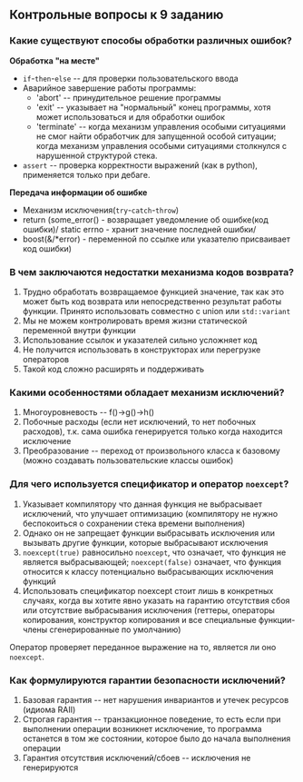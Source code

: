 ## Контрольные вопросы к 9 заданию
### Какие существуют способы обработки различных ошибок?

**Обработка "на месте"**
- `if`-`then`-`else` -- для проверки пользовательского ввода
- Aварийное завершение работы программы:
    - 'abort' -- принудительное решение программы
    - 'exit' -- указывает на "нормальный" конец программы, хотя может использоваться и для обработки ошибок
    - 'terminate' -- когда механизм управления особыми ситуациями не смог найти обработчик для запущенной особой ситуации; когда механизм управления особыми ситуациями столкнулся с нарушенной структурой стека.
- `assert` -- проверка корректности выражений (как в python), применяется только при дебаге.

**Передача информации об ошибке**
- Механизм исключения(`try`-`catch`-`throw`)
- return (some_error() - возвращает уведомление об ошибке(код ошибки)/ static errno - хранит значение последней ошибки/
- boost(&/*error) - переменной по ссылке или указателю присваивает код ошибки)

### В чем заключаются недостатки механизма кодов возврата?

1. Трудно обработать возвращаемое функцией значение, так как это может быть код возврата или непосредственно результат работы функции. Принято использовать совместно с union или `std::variant`
2. Мы не можем контролировать время жизни статической переменной внутри функции
3. Использование ссылок и указателей сильно усложняет код
4. Не получится использовать в конструкторах или перегрузке операторов
5. Такой код сложно расширять и поддерживать

### Какими особенностями обладает механизм исключений?

1. Многоуровневость -- f()->g()->h()
2. Побочные расходы (если нет исключений, то нет побочных расходов), т.к. сама ошибка генерируется только когда находится исключение
3. Преобразование -- переход от произвольного класса к базовому (можно создавать пользовательские классы ошибок)

### Для чего используется спецификатор и оператор `noexcept`?

1. Указывает компилятору что данная функция не выбрасывает исключений, что улучшает оптимизацию (компилятору не нужно беспокоиться о сохранении стека времени выполнения)
2. Однако он не запрещает функции выбрасывать исключения или вызывать другие функции, которые выбрасывают исключения
3. `noexcept(true)` равносильно `noexcept`, что означает, что функция не является выбрасывающей; `noexcept(false)` означает, что функция относится к классу потенциально выбрасывающих исключения функций
4. Использовать спецификатор noexcept стоит лишь в конкретных случаях, когда вы хотите явно указать на гарантию отсутствия сбоя или отсутствие выбрасывания исключения (геттеры, операторы копирования, конструктор копирования и все специальные функции-члены сгенерированные по умолчанию)

Оператор проверяет переданное выражение на то, является ли оно `noexcept`.

### Как формулируются гарантии безопасности исключений?

1. Базовая гарантия -- нет нарушения инвариантов и утечек ресурсов (идиома RAII)
2. Строгая гарантия -- транзакционное поведение, то есть если при выполнении операции возникнет исключение, то программа останется в том же состоянии, которое было до начала выполнения операции
3. Гарантия отсутствия исключений/сбоев -- исключения не генерируются
